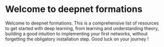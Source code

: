 # Welcome to deepnet formations

Welcome to deepnet formations. This is a comprehensive list of resources to get started with deep learning, from learning and understanding theory, building a good intuition to implementing your first networks, without forgetting the obligatory installation step. Good luck on your journey !
